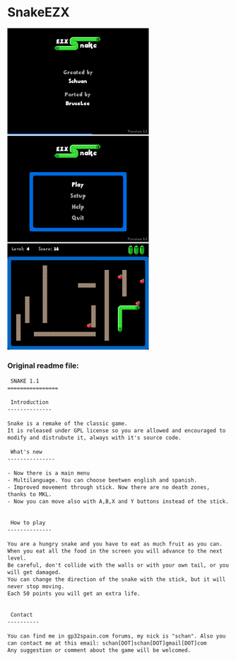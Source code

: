 # SnakeEZX


![scr1.png](https://github.com/blchinezu/EZX-Projects/blob/master/Games/SnakeEZX/Screens/scr1.png?raw=true)
![scr2.png](https://github.com/blchinezu/EZX-Projects/blob/master/Games/SnakeEZX/Screens/scr2.png?raw=true)
![scr3.png](https://github.com/blchinezu/EZX-Projects/blob/master/Games/SnakeEZX/Screens/scr3.png?raw=true)

### Original readme file:
    
     SNAKE 1.1
    ================
    
     Introduction
    --------------
    
    Snake is a remake of the classic game.
    It is released under GPL license so you are allowed and encouraged to modify and distrubute it, always with it's source code.
    
     What's new
    ---------------
    
    - Now there is a main menu
    - Multilanguage. You can choose beetwen english and spanish.
    - Improved movement through stick. Now there are no death zones, thanks to MKL.
    - Now you can move also with A,B,X and Y buttons instead of the stick.
    
    
     How to play
    --------------
    
    You are a hungry snake and you have to eat as much fruit as you can. When you eat all the food in the screen you will advance to the next level.
    Be careful, don't collide with the walls or with your own tail, or you will get damaged.
    You can change the direction of the snake with the stick, but it will never stop moving.
    Each 50 points you will get an extra life.
    
    
     Contact
    ----------
    
    You can find me in gp32spain.com forums, my nick is "schan". Also you can contact me at this email: schan[DOT]schan[DOT]gmail[DOT]com
    Any suggestion or comment about the game will be welcomed.
    

